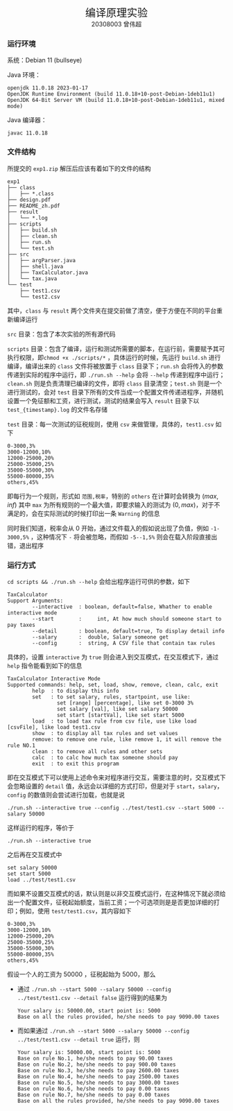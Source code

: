 <center><font size = 5>编译原理实验</font></center>

<center>20308003 曾伟超</center>

### 运行环境

系统：Debian 11 (bullseye)

Java 环境：

```shell
openjdk 11.0.18 2023-01-17
OpenJDK Runtime Environment (build 11.0.18+10-post-Debian-1deb11u1)
OpenJDK 64-Bit Server VM (build 11.0.18+10-post-Debian-1deb11u1, mixed mode)
```

Java 编译器：

```shell
javac 11.0.18
```

### 文件结构

所提交的 `exp1.zip` 解压后应该有着如下的文件的结构

```shell
exp1
├── class
│   ├── *.class
├── design.pdf
├── README_zh.pdf
├── result
│   └── *.log
├── scripts
│   ├── build.sh
│   ├── clean.sh
│   ├── run.sh
│   └── test.sh
├── src
│   ├── argParser.java
│   ├── shell.java
│   ├── TaxCalculator.java
│   └── tax.java
└── test
    ├── test1.csv
    └── test2.csv
```

其中，`class` 与 `result` 两个文件夹在提交前做了清空，便于方便在不同的平台重新编译运行

`src` 目录：包含了本次实验的所有源代码

`scripts` 目录：包含了编译，运行和测试所需要的脚本，在运行前，需要赋予其可执行权限，即`chmod +x ./scripts/*` ，具体运行的时候，先运行 `build.sh` 进行编译，编译出来的 `class` 文件将被放置于 `class` 目录下；`run.sh` 会将传入的参数传递到实际的程序中运行，即 `./run.sh --help` 会将 `--help` 传递到程序中运行；`clean.sh` 则是负责清理已编译的文件，即将 `class` 目录清空；`test.sh` 则是一个进行测试的，会对 `test` 目录下所有的文件当成一个配置文件传递进程序，并随机设置一个免征额和工资，进行测试，测试的结果会写入 `result` 目录下以 `test_{timestamp}.log` 的文件名存储

`test` 目录：每一次测试的征税规则，使用 `csv` 来做管理，具体的，`test1.csv` 如下

```
0-3000,3%
3000-12000,10%
12000-25000,20%
25000-35000,25%
35000-55000,30%
55000-80000,35%
others,45%
```

即每行为一个规则，形式如 `范围,税率`，特别的 `others` 在计算时会转换为 $(max, inf)$ 其中 `max` 为所有规则的一个最大值，即要求输入的测试为 $(0, max)$，对于不满足的，会在实际测试的时候打印出一条 `Warning` 的信息

同时我们知道，税率会从 0 开始，通过文件载入的假如说出现了负值，例如 `-1-3000,5%` ，这种情况下 `-` 将会被忽略，而假如 `-5--1,5%` 则会在载入阶段直接出错，退出程序

### 运行方式

`cd scripts && ./run.sh --help` 会给出程序运行可供的参数，如下

 ```shell
 TaxCalculator
 Support Arguments:
         --interactive  : boolean, default=false, Whather to enable interactive mode
         --start        :     int, At how much should someone start to pay taxes
         --detail       : boolean, default=true, To display detail info
         --salary       :  double, Salary someone get
         --config       :  string, A CSV file that contain tax rules
 ```

具体的，设置 `interactive` 为 `true` 则会进入到交互模式，在交互模式下，通过 `help` 指令能看到如下的信息

```
TaxCalculator Interactive Mode
Supported commands: help, set, load, show, remove, clean, calc, exit
        help  : to display this info
        set   : to set salary, rules, startpoint, use like:
                set [range] [percentage], like set 0-3000 3%
                set salary [val], like set salary 50000
                set start [startVal], like set start 5000
        load  : to load tax rule from csv file, use like load [csvFile], like load test1.csv
        show  : to display all tax rules and set values
        remove: to remove one rule, like remove 1, it will remove the rule NO.1
        clean : to remove all rules and other sets
        calc  : to calc how much tax someone should pay
        exit  : to exit this program
```

即在交互模式下可以使用上述命令来对程序进行交互，需要注意的时，交互模式下会忽略设置的 `detail` 值，永远会以详细的方式打印，但是对于 `start`，`salary`，`config` 的数值则会尝试进行加载，也就是说

````shell
./run.sh --interactive true --config ../test/test1.csv --start 5000 --salary 50000
````

这样运行的程序，等价于 

```shell
./run.sh --interactive true
```

之后再在交互模式中

```
set salary 50000
set start 5000
load ../test/test1.csv
```

而如果不设置交互模式的话，默认则是以非交互模式运行，在这种情况下就必须给出一个配置文件，征税起始额度，当前工资；一个可选项则是是否更加详细的打印；例如，使用 `test/test1.csv`，其内容如下

```
0-3000,3%
3000-12000,10%
12000-25000,20%
25000-35000,25%
35000-55000,30%
55000-80000,35%
others,45%
```

假设一个人的工资为 $50000$ ，征税起始为 $5000$，那么

* 通过 `./run.sh --start 5000 --salary 50000 --config ../test/test1.csv --detail false` 运行得到的结果为

  ```
  Your salary is: 50000.00, start point is: 5000
  Base on all the rules provided, he/she needs to pay 9090.00 taxes
  ```

* 而如果通过 `./run.sh --start 5000 --salary 50000 --config ../test/test1.csv --detail true` 运行，则

  ```
  Your salary is: 50000.00, start point is: 5000
  Base on rule No.1, he/she needs to pay 90.00 taxes
  Base on rule No.2, he/she needs to pay 900.00 taxes
  Base on rule No.3, he/she needs to pay 2600.00 taxes
  Base on rule No.4, he/she needs to pay 2500.00 taxes
  Base on rule No.5, he/she needs to pay 3000.00 taxes
  Base on rule No.6, he/she needs to pay 0.00 taxes
  Base on rule No.7, he/she needs to pay 0.00 taxes
  Base on all the rules provided, he/she needs to pay 9090.00 taxes
  ```

  

